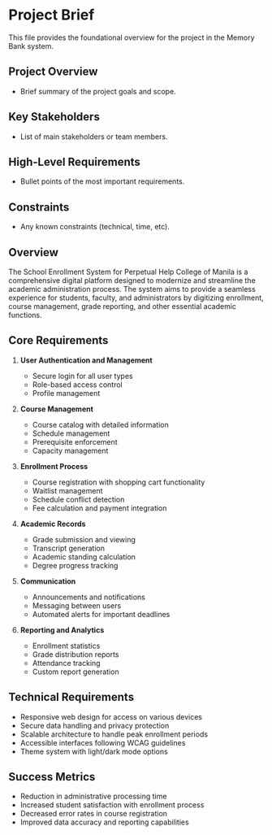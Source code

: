 # Project Brief

This file provides the foundational overview for the project in the Memory Bank system.

## Project Overview
- Brief summary of the project goals and scope.

## Key Stakeholders
- List of main stakeholders or team members.

## High-Level Requirements
- Bullet points of the most important requirements.

## Constraints
- Any known constraints (technical, time, etc).

## Overview

The School Enrollment System for Perpetual Help College of Manila is a comprehensive digital platform designed to modernize and streamline the academic administration process. The system aims to provide a seamless experience for students, faculty, and administrators by digitizing enrollment, course management, grade reporting, and other essential academic functions.

## Core Requirements

1. **User Authentication and Management**

   - Secure login for all user types
   - Role-based access control
   - Profile management

2. **Course Management**

   - Course catalog with detailed information
   - Schedule management
   - Prerequisite enforcement
   - Capacity management

3. **Enrollment Process**

   - Course registration with shopping cart functionality
   - Waitlist management
   - Schedule conflict detection
   - Fee calculation and payment integration

4. **Academic Records**

   - Grade submission and viewing
   - Transcript generation
   - Academic standing calculation
   - Degree progress tracking

5. **Communication**

   - Announcements and notifications
   - Messaging between users
   - Automated alerts for important deadlines

6. **Reporting and Analytics**
   - Enrollment statistics
   - Grade distribution reports
   - Attendance tracking
   - Custom report generation

## Technical Requirements

- Responsive web design for access on various devices
- Secure data handling and privacy protection
- Scalable architecture to handle peak enrollment periods
- Accessible interfaces following WCAG guidelines
- Theme system with light/dark mode options

## Success Metrics

- Reduction in administrative processing time
- Increased student satisfaction with enrollment process
- Decreased error rates in course registration
- Improved data accuracy and reporting capabilities
